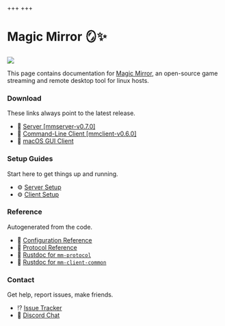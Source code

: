 +++
+++

# Magic Mirror 🪞✨

<picture>
  <source srcset="header_dark.png" media="(prefers-color-scheme: dark)" />
  <img src="header_light.png" />
</picture>

This page contains documentation for [Magic Mirror](https://github.com/colinmarc/magic-mirror),
an open-source game streaming and remote desktop tool for linux hosts.

### Download

These links always point to the latest release.

 - 💾 [Server [mmserver-v0.7.0]](https://github.com/colinmarc/magic-mirror/releases/tag/mmserver-v0.7.0)
 - 💾 [Command-Line Client [mmclient-v0.6.0]](https://github.com/colinmarc/magic-mirror/releases/tag/mmclient-v0.6.0)
 - 💾 [macOS GUI Client](https://github.com/colinmarc/magic-mirror-swiftui/releases/latest)

### Setup Guides

Start here to get things up and running.

 - ⚙️  [Server Setup](@/setup/server.md)
 - ⚙️  [Client Setup](@/setup/client.md)
<!-- - ⚙️  [Running on a Cloud VPS](./setup/vps.md) -->
<!-- - ⚙️  [Troubleshooting and Known Issues](@/setup/troubleshooting.md) -->

### Reference

Autogenerated from the code.

 - 📖 [Configuration Reference](@/reference/config.md)
 - 📖 [Protocol Reference](@/reference/protocol.md)
 - 📖 [Rustdoc for `mm-protocol`](./doc/mm_protocol)
 - 📖 [Rustdoc for `mm-client-common`](./doc/mm_client_common)

### Contact

Get help, report issues, make friends.

 - ⁉️  [Issue Tracker](https://github.com/colinmarc/magic-mirror/issues)
 - 💬 [Discord Chat](https://discord.gg/v22G644DzS)
